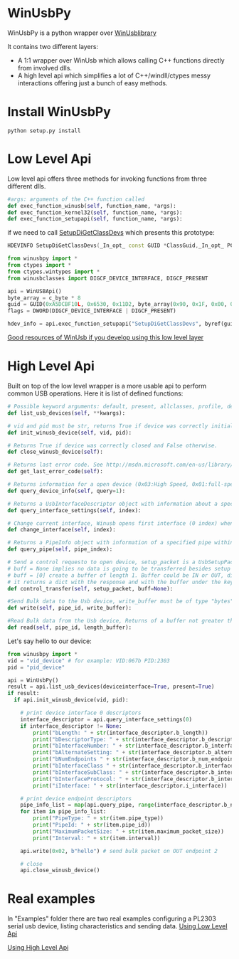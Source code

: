WinUsbPy
========

WinUsbPy is a python wrapper over [WinUsblibrary](http://msdn.microsoft.com/en-us/library/windows/hardware/ff540196%28v=vs.85%29.aspx)

It contains two different layers:

- A 1:1 wrapper over WinUsb which allows calling C++ functions directly from involved dlls.
- A high level api which simplifies a lot of C++/windll/ctypes messy interactions offering just a bunch of easy methods.

Install WinUsbPy
========
~~~
python setup.py install
~~~

Low Level Api
========
Low level api offers three methods for invoking functions from three different dlls.

``` python
#args: arguments of the C++ function called
def exec_function_winusb(self, function_name, *args):
def exec_function_kernel32(self, function_name, *args):
def exec_function_setupapi(self, function_name, *args):
```

if we need to call [SetupDiGetClassDevs](http://msdn.microsoft.com/en-us/library/windows/hardware/ff551069%28v=vs.85%29.aspx) which presents this prototype:

``` c++
HDEVINFO SetupDiGetClassDevs(_In_opt_ const GUID *ClassGuid,_In_opt_ PCTSTR Enumerator,_In_opt_ HWND hwndParent,_In_ DWORD Flags);
```

``` python
from winusbpy import *
from ctypes import *
from ctypes.wintypes import *
from winusbclasses import DIGCF_DEVICE_INTERFACE, DIGCF_PRESENT

api = WinUSBApi()
byte_array = c_byte * 8
guid = GUID(0xA5DCBF10L, 0x6530, 0x11D2, byte_array(0x90, 0x1F, 0x00, 0xC0, 0x4F, 0xB9, 0x51, 0xED))
flags = DWORD(DIGCF_DEVICE_INTERFACE | DIGCF_PRESENT)

hdev_info = api.exec_function_setupapi("SetupDiGetClassDevs", byref(guid), None, None, flags)
```

[Good resources of WinUsb if you develop using this low level layer](http://msdn.microsoft.com/en-us/library/windows/hardware/ff540174(v=vs.85).aspx)

High Level Api
========
Built on top of the low level wrapper is a more usable api to perform common USB operations. Here it is list of defined functions:

``` python
# Possible keyword arguments: default, present, allclasses, profile, deviceinterface (Boolean), Usually called as follows list_usb_devices(deviceinterface=True, present=True)
def list_usb_devices(self, **kwargs):

# vid and pid must be str, returns True if device was correctly initialized and False otherwise
def init_winusb_device(self, vid, pid):

# Returns True if device was correctly closed and False otherwise.
def close_winusb_device(self):

# Returns last error code. See http://msdn.microsoft.com/en-us/library/windows/desktop/ms681382%28v=vs.85%29.aspx
def get_last_error_code(self):

# Returns information for a open device (0x03:High Speed, 0x01:full-speed or lower), query=1 in order to get USB speed.
def query_device_info(self, query=1):

# Returns a UsbInterfaceDescriptor object with information about a specified interface
def query_interface_settings(self, index):

# Change current interface, Winusb opens first interface (0 index) when a device is initialized
def change_interface(self, index):

# Returns a PipeInfo object with information of a specified pipe within current interface
def query_pipe(self, pipe_index):

# Send a control requesto to open device, setup_packet is a UsbSetupPacket object.
# buff = None implies no data is going to be transferred besides setup packet
# buff = [0] create a buffer of length 1. Buffer could be IN or OUT, direction is defined in setup packet
# it returns a dict with the response and with the buffer under the keywords 'result' and 'buffer'
def control_transfer(self, setup_packet, buff=None):

#Send Bulk data to the Usb device, write_buffer must be of type "bytes"
def write(self, pipe_id, write_buffer):

#Read Bulk data from the Usb device, Returns of a buffer not greater than length_buffer length
def read(self, pipe_id, length_buffer):
```

Let's say hello to our device:

``` python
from winusbpy import *
vid = "vid_device" # for example: VID:067b PID:2303
pid = "pid_device"

api = WinUsbPy()
result = api.list_usb_devices(deviceinterface=True, present=True)
if result:
  if api.init_winusb_device(vid, pid):

    # print device interface 0 descriptors
    interface_descriptor = api.query_interface_settings(0)
    if interface_descriptor != None:
        print("bLength: " + str(interface_descriptor.b_length))
        print("bDescriptorType: " + str(interface_descriptor.b_descriptor_type))
        print("bInterfaceNumber: " + str(interface_descriptor.b_interface_number))
        print("bAlternateSetting: " + str(interface_descriptor.b_alternate_setting))
        print("bNumEndpoints " + str(interface_descriptor.b_num_endpoints))
        print("bInterfaceClass " + str(interface_descriptor.b_interface_class))
        print("bInterfaceSubClass: " + str(interface_descriptor.b_interface_sub_class))
        print("bInterfaceProtocol: " + str(interface_descriptor.b_interface_protocol))
        print("iInterface: " + str(interface_descriptor.i_interface))

    # print device endpoint descriptors
    pipe_info_list = map(api.query_pipe, range(interface_descriptor.b_num_endpoints))
    for item in pipe_info_list:
        print("PipeType: " + str(item.pipe_type))
        print("PipeId: " + str(item.pipe_id))
        print("MaximumPacketSize: " + str(item.maximum_packet_size))
        print("Interval: " + str(item.interval))

    api.write(0x02, b"hello") # send bulk packet on OUT endpoint 2

    # close
    api.close_winusb_device()
```

Real examples
========
In "Examples" folder there are two real examples configuring a PL2303 serial usb device, listing characteristics and sending data.
[Using Low Level Api](https://github.com/felHR85/WinUsbPy/blob/master/winusbpy/examples/winusbtest.py)

[Using High Level Api](https://github.com/felHR85/WinUsbPy/blob/master/winusbpy/examples/winusbtest2.py)




